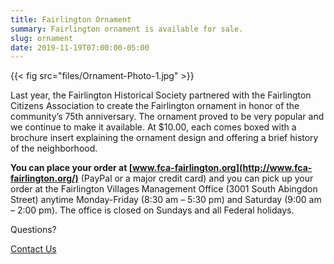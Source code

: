 ```yaml
---
title: Fairlington Ornament
summary: Fairlington ornament is available for sale.
slug: ornament
date: 2019-11-19T07:00:00-05:00
---
```


{{< fig src="files/Ornament-Photo-1.jpg" >}}

Last year, the Fairlington Historical Society partnered with the Fairlington Citizens Association to create the Fairlington ornament in honor of the community’s 75th anniversary. The ornament proved to be very popular and we continue to make it available. At $10.00, each comes boxed with a brochure insert explaining the ornament design and offering a brief history of the neighborhood.

**You can place your order at [www.fca-fairlington.org](http://www.fca-fairlington.org/)** (PayPal or a major credit card) and you can pick up your order at the Fairlington Villages Management Office (3001 South Abingdon Street) anytime Monday-Friday (8:30 am – 5:30 pm) and Saturday (9:00 am – 2:00 pm). The office is closed on Sundays and all Federal holidays.

Questions?

[Contact Us](mailto:webmaster@fairlingtonhistoricalsociety.org)